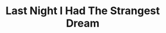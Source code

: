 ---
ee_id: '51'
site: '1'
type: '2'
long_id: 2009-041 Last Night I Had The Strangest Dream
url: 2009-041-last-night-i-had-the-strangest-dream
title: Last Night I Had The Strangest Dream
year: '2009'
medium:
commission:
dims:
pitch: Me playing folk music and singing through auto-tune. Uuugh.
ps:
live_url:
related: "[36] 2007-003 Apple GarageBand Auto Tune Demonstration - appleautotune"
youtube: https://www.youtube.com/watch?v=Kow3MR2kTVs
imgs: Last-Night-I-Had-Strangest-Dream-2009-041-Perf-View-1-database-NL.jpg
subheading:
display_year: '2009'
download:
add_credit:
add_credits:
related_code:
layout: things-i-made
---
